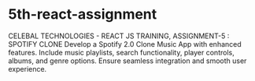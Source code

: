 # 5th-react-assignment
CELEBAL TECHNOLOGIES - REACT JS TRAINING, ASSIGNMENT-5 : SPOTIFY CLONE Develop a Spotify 2.0 Clone Music App with enhanced features. Include music playlists, search functionality, player controls, albums, and genre options. Ensure seamless integration and smooth user experience.

